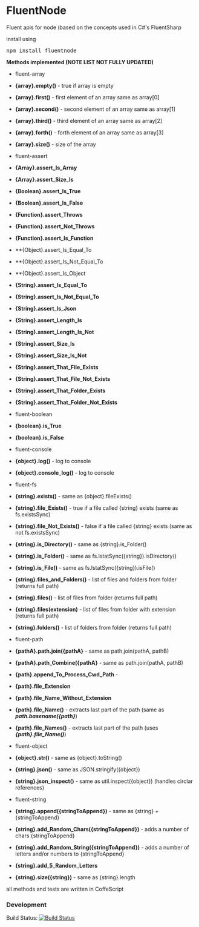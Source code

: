 FluentNode
==========

Fluent apis for node (based on the concepts used in C#'s FluentSharp

install using
<pre>npm install fluentnode</pre>

**Methods implemented (NOTE LIST NOT FULLY UPDATED)**

* fluent-array
 * **{array}.empty()**  - true if array is empty
 * **{array}.first()**  - first element of an array same as array[0]
 * **{array}.second()** - second element of an array same as array[1]
 * **{array}.third()**  - third element of an array same as array[2]
 * **{array}.forth()**  - forth element of an array same as array[3]
 * **{array}.size()**   - size  of the array

* fluent-assert
 * **{Array}.assert_Is_Array**
 * **{Array}.assert_Size_Is**

 * **{Boolean}.assert_Is_True**
 * **{Boolean}.assert_Is_False**

 * **{Function}.assert_Throws**
 * **{Function}.assert_Not_Throws**
 * **{Function}.assert_Is_Function**

 * **{Object}.assert_Is_Equal_To
 * **{Object}.assert_Is_Not_Equal_To
 * **{Object}.assert_Is_Object

 * **{String}.assert_Is_Equal_To**
 * **{String}.assert_Is_Not_Equal_To**
 * **{String}.assert_Is_Json**
 * **{String}.assert_Length_Is**
 * **{String}.assert_Length_Is_Not**
 * **{String}.assert_Size_Is**
 * **{String}.assert_Size_Is_Not**
 * **{String}.assert_That_File_Exists**
 * **{String}.assert_That_File_Not_Exists**
 * **{String}.assert_That_Folder_Exists**
 * **{String}.assert_That_Folder_Not_Exists**

* fluent-boolean
 * **{boolean}.is_True**
 * **{boolean}.is_False**

* fluent-console
 * **{object}.log()**          - log to console
 * **{object}.console_log()**  - log to console

* fluent-fs
 * **{string}.exists()**            - same as {object}.fileExists()
 * **{string}.file_Exists()**       - true if a file called {string} exists (same as fs.existsSync)
 * **{string}.file_Not_Exists()**   - false if a file called {string} exists (same as not fs.existsSync)
 * **{string}.is_Directory()**      - same as {string}.is_Folder()
 * **{string}.is_Folder()**         - same as fs.lstatSync({string}).isDirectory()
 * **{string}.is_File()**           - same as fs.lstatSync({string}).isFile()
 * **{string}.files_and_Folders()** - list of files and folders from folder (returns full path)
 * **{string}.files()**             - list of files from folder (returns full path)
 * **{string}.files(extension)**    - list of files from folder with extension (returns full path)
 * **{string}.folders()**           - list of folders from folder (returns full path)


* fluent-path
 * **{pathA}.path.join({pathA}**   - same as path.join(pathA, pathB)
 * **{pathA}.path_Combine({pathA}** - same as path.join(pathA, pathB)
 * **{path}.append_To_Process_Cwd_Path** -
 * **{path}.file_Extension**
 * **{path}.file_Name_Without_Extension**
 * **{path}.file_Name()** - extracts last part of the path (same as ***path.basename({path}***)
 * **{path}.file_Names()** - extracts last part of the path (uses ***{path}.file_Name()***)

* fluent-object
 * **{object}.str()**          - same as {object}.toString()
 * **{string}.json()**         - same as JSON.stringify({object})
 * **{string}.json_inspect()** - same as util.inspect({object})   (handles circlar references)
 
 * fluent-string
 * **{string}.append({stringToAppend})**              - same as {string} + {stringToAppend}
 * **{string}.add_Random_Chars({stringToAppend})**    - adds a number of chars {stringToAppend}
 * **{string}.add_Random_String({stringToAppend})**   - adds a number of letters and/or numbers to {stringToAppend}
 * **{string}.add_5_Random_Letters**
 * **{string}.size({string})**                        - same as {string}.length

all methods and tests are written in CoffeScript

### Development

Build Status: [![Build Status](https://travis-ci.org/o2platform/FluentNode.svg?branch=master)](https://travis-ci.org/o2platform/FluentNode)
